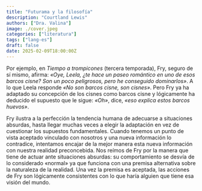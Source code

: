 ```yaml
---
title: "Futurama y la filosofía"
description: "Courtland Lewis"
authors: ["Dra. Valina"]
image: ./cover.jpeg
categories: ["literatura"]
tags: ["lang-es"]
draft: false
date: 2025-02-09T18:00:00Z
---
```


Por ejemplo, en *Tiempo a trompicones* (tercera temporada), Fry, seguro de sí mismo, afirma: *«Oye, Leela, ¿te hace un paseo romántico en uno de esos barcos cisne? Son un poco peligrosos, pero he conseguido dominarlos»*. A lo que Leela responde *«No son barcos cisne, son cisnes»*. Pero Fry ya ha adaptado su concepción de los cisnes como barcos cisne y lógicamente ha deducido el supuesto que le sigue: *«Oh»*, dice, *«eso explica estos barcos huevos»*.

Fry ilustra a la perfección la tendencia humana de adecuarse a situaciones absurdas, hasta llegar muchas veces a elegir la adaptación en vez de cuestionar los supuestos fundamentales. Cuando tenemos un punto de vista aceptado vinculado con nosotros y una nueva información lo contradice, intentamos encajar de la mejor manera esta nueva información con nuestra realidad preconcebida. Nos reímos de Fry por la manera que tiene de actuar ante situaciones absurdas: su comportamiento se desvía de lo considerado «normal» ya que funciona con una premisa alternativa sobre la naturaleza de la realidad. Una vez la premisa es aceptada, las acciones de Fry son lógicamente consistentes con lo que haría alguien que tiene esa visión del mundo. 
